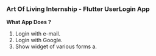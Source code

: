 ### Art Of Living Internship - Flutter UserLogin App
**What App Does ?**

1. Login with e-mail.
2. Login with Google.
3. Show widget of various forms
    a. 


